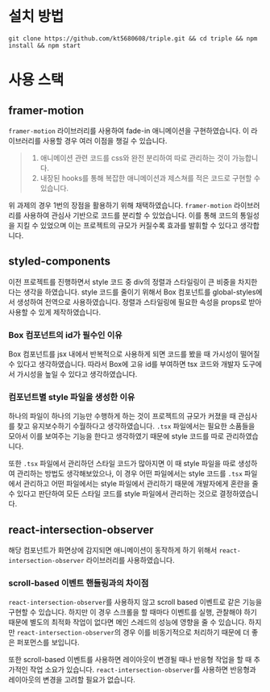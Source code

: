 # **설치 방법**

```
git clone https://github.com/kt5680608/triple.git && cd triple && npm install && npm start
```

# **사용 스택**

## **framer-motion**

`framer-motion` 라이브러리를 사용하여 fade-in 애니메이션을 구현하였습니다. 이 라이브러리를 사용할 경우 여러 이점을 챙길 수 있습니다.

> 1.  애니메이션 관련 코드를 css와 완전 분리하여 따로 관리하는 것이 가능합니다.
> 2.  내장된 hooks를 통해 복잡한 애니메이션과 제스쳐를 적은 코드로 구현할 수 있습니다.

위 과제의 경우 1번의 장점을 활용하기 위해 채택하였습니다. `framer-motion` 라이브러리를 사용하여 관심사 기반으로 코드를 분리할 수 있었습니다. 이를 통해 코드의 통일성을 지킬 수 있었으며 이는 프로젝트의 규모가 커질수록 효과를 발휘할 수 있다고 생각합니다.

## **styled-components**

이전 프로젝트를 진행하면서 style 코드 중 div의 정렬과 스타일링이 큰 비중을 차지한다는 생각을 하였습니다. style 코드를 줄이기 위해서 Box 컴포넌트를 global-styles에서 생성하여 전역으로 사용하였습니다. 정렬과 스타일링에 필요한 속성을 props로 받아 사용할 수 있게 제작하였습니다.

### **Box 컴포넌트의 id가 필수인 이유**

Box 컴포넌트를 jsx 내에서 반복적으로 사용하게 되면 코드를 봤을 때 가시성이 떨어질 수 있다고 생각하였습니다. 따라서 Box에 고유 id를 부여하면 tsx 코드와 개발자 도구에서 가시성을 높일 수 있다고 생각하였습니다.

### **컴포넌트별 style 파일을 생성한 이유**

하나의 파일이 하나의 기능만 수행하게 하는 것이 프로젝트의 규모가 커졌을 때 관심사를 찾고 유지보수하기 수월하다고 생각하였습니다. `.tsx` 파일에서는 필요한 소품들을 모아서 이를 보여주는 기능을 한다고 생각하였기 때문에 style 코드를 따로 관리하였습니다.

또한 `.tsx` 파일에서 관리하던 스타일 코드가 많아지면 이 때 style 파일을 따로 생성하여 관리하는 방법도 생각해보았으나, 이 경우 어떤 파일에서는 style 코드를 `.tsx` 파일에서 관리하고 어떤 파일에서는 style 파일에서 관리하기 때문에 개발자에게 혼란을 줄 수 있다고 판단하여 모든 스타일 코드를 style 파일에서 관리하는 것으로 결정하였습니다.

## **react-intersection-observer**

해당 컴포넌트가 화면상에 감지되면 애니메이션이 동작하게 하기 위해서 `react-intersection-observer` 라이브러리를 사용하였습니다.

### **scroll-based 이벤트 핸들링과의 차이점**

`react-intersection-observer`를 사용하지 않고 scroll based 이벤트로 같은 기능을 구현할 수 있습니다. 하지만 이 경우 스크롤을 할 때마다 이벤트를 실행, 관찰해야 하기 때문에 별도의 최적화 작업이 없다면 메인 스레드의 성능에 영향을 줄 수 있습니다. 하지만 `react-intersection-observer`의 경우 이를 비동기적으로 처리하기 때문에 더 좋은 퍼포먼스를 보입니다.

또한 scroll-based 이벤트를 사용하면 레이아웃이 변경될 때나 반응형 작업을 할 때 추가적인 작업 소요가 있습니다. `react-intersection-observer`를 사용하면 반응형과 레이아웃의 변경을 고려할 필요가 없습니다.

